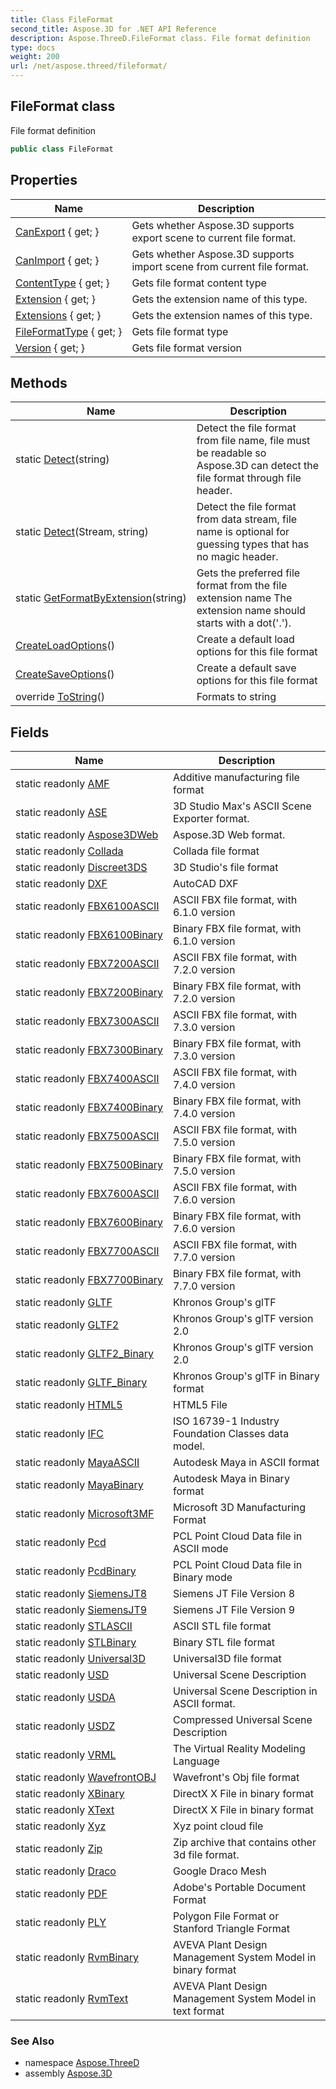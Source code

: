 ```yaml
---
title: Class FileFormat
second_title: Aspose.3D for .NET API Reference
description: Aspose.ThreeD.FileFormat class. File format definition
type: docs
weight: 200
url: /net/aspose.threed/fileformat/
---
```

## FileFormat class

File format definition

```csharp
public class FileFormat
```

## Properties

| Name | Description |
| --- | --- |
| [CanExport](../../aspose.threed/fileformat/canexport/) { get; } | Gets whether Aspose.3D supports export scene to current file format. |
| [CanImport](../../aspose.threed/fileformat/canimport/) { get; } | Gets whether Aspose.3D supports import scene from current file format. |
| [ContentType](../../aspose.threed/fileformat/contenttype/) { get; } | Gets file format content type |
| [Extension](../../aspose.threed/fileformat/extension/) { get; } | Gets the extension name of this type. |
| [Extensions](../../aspose.threed/fileformat/extensions/) { get; } | Gets the extension names of this type. |
| [FileFormatType](../../aspose.threed/fileformat/fileformattype/) { get; } | Gets file format type |
| [Version](../../aspose.threed/fileformat/version/) { get; } | Gets file format version |

## Methods

| Name | Description |
| --- | --- |
| static [Detect](../../aspose.threed/fileformat/detect/#detect_1)(string) | Detect the file format from file name, file must be readable so Aspose.3D can detect the file format through file header. |
| static [Detect](../../aspose.threed/fileformat/detect/#detect)(Stream, string) | Detect the file format from data stream, file name is optional for guessing types that has no magic header. |
| static [GetFormatByExtension](../../aspose.threed/fileformat/getformatbyextension/)(string) | Gets the preferred file format from the file extension name The extension name should starts with a dot('.'). |
| [CreateLoadOptions](../../aspose.threed/fileformat/createloadoptions/)() | Create a default load options for this file format |
| [CreateSaveOptions](../../aspose.threed/fileformat/createsaveoptions/)() | Create a default save options for this file format |
| override [ToString](../../aspose.threed/fileformat/tostring/)() | Formats to string |

## Fields

| Name | Description |
| --- | --- |
| static readonly [AMF](../../aspose.threed/fileformat/amf/) | Additive manufacturing file format |
| static readonly [ASE](../../aspose.threed/fileformat/ase/) | 3D Studio Max's ASCII Scene Exporter format. |
| static readonly [Aspose3DWeb](../../aspose.threed/fileformat/aspose3dweb/) | Aspose.3D Web format. |
| static readonly [Collada](../../aspose.threed/fileformat/collada/) | Collada file format |
| static readonly [Discreet3DS](../../aspose.threed/fileformat/discreet3ds/) | 3D Studio's file format |
| static readonly [DXF](../../aspose.threed/fileformat/dxf/) | AutoCAD DXF |
| static readonly [FBX6100ASCII](../../aspose.threed/fileformat/fbx6100ascii/) | ASCII FBX file format, with 6.1.0 version |
| static readonly [FBX6100Binary](../../aspose.threed/fileformat/fbx6100binary/) | Binary FBX file format, with 6.1.0 version |
| static readonly [FBX7200ASCII](../../aspose.threed/fileformat/fbx7200ascii/) | ASCII FBX file format, with 7.2.0 version |
| static readonly [FBX7200Binary](../../aspose.threed/fileformat/fbx7200binary/) | Binary FBX file format, with 7.2.0 version |
| static readonly [FBX7300ASCII](../../aspose.threed/fileformat/fbx7300ascii/) | ASCII FBX file format, with 7.3.0 version |
| static readonly [FBX7300Binary](../../aspose.threed/fileformat/fbx7300binary/) | Binary FBX file format, with 7.3.0 version |
| static readonly [FBX7400ASCII](../../aspose.threed/fileformat/fbx7400ascii/) | ASCII FBX file format, with 7.4.0 version |
| static readonly [FBX7400Binary](../../aspose.threed/fileformat/fbx7400binary/) | Binary FBX file format, with 7.4.0 version |
| static readonly [FBX7500ASCII](../../aspose.threed/fileformat/fbx7500ascii/) | ASCII FBX file format, with 7.5.0 version |
| static readonly [FBX7500Binary](../../aspose.threed/fileformat/fbx7500binary/) | Binary FBX file format, with 7.5.0 version |
| static readonly [FBX7600ASCII](../../aspose.threed/fileformat/fbx7600ascii/) | ASCII FBX file format, with 7.6.0 version |
| static readonly [FBX7600Binary](../../aspose.threed/fileformat/fbx7600binary/) | Binary FBX file format, with 7.6.0 version |
| static readonly [FBX7700ASCII](../../aspose.threed/fileformat/fbx7700ascii/) | ASCII FBX file format, with 7.7.0 version |
| static readonly [FBX7700Binary](../../aspose.threed/fileformat/fbx7700binary/) | Binary FBX file format, with 7.7.0 version |
| static readonly [GLTF](../../aspose.threed/fileformat/gltf/) | Khronos Group's glTF |
| static readonly [GLTF2](../../aspose.threed/fileformat/gltf2/) | Khronos Group's glTF version 2.0 |
| static readonly [GLTF2_Binary](../../aspose.threed/fileformat/gltf2_binary/) | Khronos Group's glTF version 2.0 |
| static readonly [GLTF_Binary](../../aspose.threed/fileformat/gltf_binary/) | Khronos Group's glTF in Binary format |
| static readonly [HTML5](../../aspose.threed/fileformat/html5/) | HTML5 File |
| static readonly [IFC](../../aspose.threed/fileformat/ifc/) | ISO 16739-1 Industry Foundation Classes data model. |
| static readonly [MayaASCII](../../aspose.threed/fileformat/mayaascii/) | Autodesk Maya in ASCII format |
| static readonly [MayaBinary](../../aspose.threed/fileformat/mayabinary/) | Autodesk Maya in Binary format |
| static readonly [Microsoft3MF](../../aspose.threed/fileformat/microsoft3mf/) | Microsoft 3D Manufacturing Format |
| static readonly [Pcd](../../aspose.threed/fileformat/pcd/) | PCL Point Cloud Data file in ASCII mode |
| static readonly [PcdBinary](../../aspose.threed/fileformat/pcdbinary/) | PCL Point Cloud Data file in Binary mode |
| static readonly [SiemensJT8](../../aspose.threed/fileformat/siemensjt8/) | Siemens JT File Version 8 |
| static readonly [SiemensJT9](../../aspose.threed/fileformat/siemensjt9/) | Siemens JT File Version 9 |
| static readonly [STLASCII](../../aspose.threed/fileformat/stlascii/) | ASCII STL file format |
| static readonly [STLBinary](../../aspose.threed/fileformat/stlbinary/) | Binary STL file format |
| static readonly [Universal3D](../../aspose.threed/fileformat/universal3d/) | Universal3D file format |
| static readonly [USD](../../aspose.threed/fileformat/usd/) | Universal Scene Description |
| static readonly [USDA](../../aspose.threed/fileformat/usda/) | Universal Scene Description in ASCII format. |
| static readonly [USDZ](../../aspose.threed/fileformat/usdz/) | Compressed Universal Scene Description |
| static readonly [VRML](../../aspose.threed/fileformat/vrml/) | The Virtual Reality Modeling Language |
| static readonly [WavefrontOBJ](../../aspose.threed/fileformat/wavefrontobj/) | Wavefront's Obj file format |
| static readonly [XBinary](../../aspose.threed/fileformat/xbinary/) | DirectX X File in binary format |
| static readonly [XText](../../aspose.threed/fileformat/xtext/) | DirectX X File in binary format |
| static readonly [Xyz](../../aspose.threed/fileformat/xyz/) | Xyz point cloud file |
| static readonly [Zip](../../aspose.threed/fileformat/zip/) | Zip archive that contains other 3d file format. |
| static readonly [Draco](../../aspose.threed/fileformat/draco/) | Google Draco Mesh |
| static readonly [PDF](../../aspose.threed/fileformat/pdf/) | Adobe's Portable Document Format |
| static readonly [PLY](../../aspose.threed/fileformat/ply/) | Polygon File Format or Stanford Triangle Format |
| static readonly [RvmBinary](../../aspose.threed/fileformat/rvmbinary/) | AVEVA Plant Design Management System Model in binary format |
| static readonly [RvmText](../../aspose.threed/fileformat/rvmtext/) | AVEVA Plant Design Management System Model in text format |

### See Also

* namespace [Aspose.ThreeD](../../aspose.threed/)
* assembly [Aspose.3D](../../)


